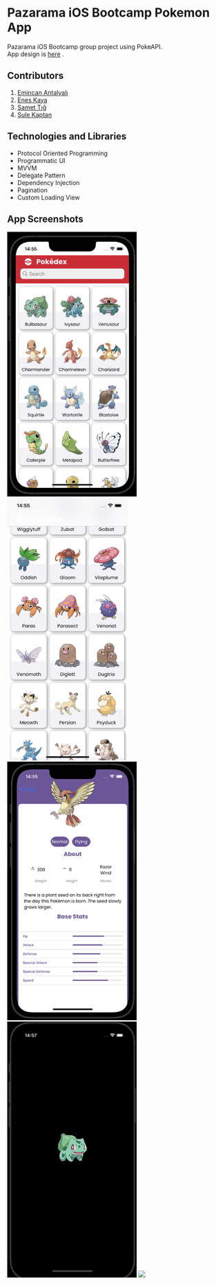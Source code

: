 # Pazarama iOS Bootcamp Pokemon App
Pazarama iOS Bootcamp group project using PokeAPI. <br/>
App design is [here](https://www.figma.com/file/DwPu6EVf5Jr4vDUVeRXXUJ/Pokédex-(Community)?node-id=1017%3A431&mode=dev) .
## Contributors
1. [Emincan Antalyalı](https://github.com/canamaemindevar)
2. [Enes Kaya](https://github.com/wvazabi)
3. [Samet Tığ](https://github.com/samettigy)
4. [Şule Kaptan](https://github.com/sulekaptan) <br/>
## Technologies and Libraries
- Protocol Oriented Programming
- Programmatic UI
- MVVM
- Delegate Pattern
- Dependency Injection
- Pagination
- Custom Loading View
## App Screenshots
<p>
   <img src="Pokemon/ScreenShots/Screenshot 2023-11-05 at 14.55.13.png" width="300" />
  <img src="Pokemon/ScreenShots/Simulator Screenshot - iPhone 14 - 2023-11-05 at 14.55.58.png" width="280" />
  <img src="Pokemon/ScreenShots/Screenshot 2023-11-05 at 14.55.38.png" width="300" />
   <img src="Pokemon/ScreenShots/Nov-05-2023 14-59-53.gif" width="300" />
   <img src="Pokemon/ScreenShots/gif.gif" width="300" />
</p>
